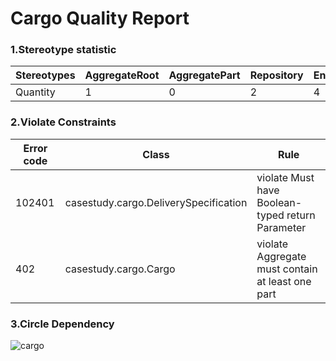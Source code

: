 # Cargo Quality Report
### 1.Stereotype statistic
| Stereotypes | AggregateRoot | AggregatePart | Repository | Entity | ValueObjet | Service | Specification|  Event   |
| ----------- | ------------  | ------------- | ---------- | ------ | ---------- | ------- |  ----------  | -------- |
| Quantity    |1|0|2|4|4|1|0|0|

### 2.Violate Constraints
|Error code|Class|Rule|
|----------|-----|----|
|102401|casestudy.cargo.DeliverySpecification|violate Must have Boolean-typed return Parameter|
|402|casestudy.cargo.Cargo|violate Aggregate must contain at least one part|

### 3.Circle Dependency 
![cargo](http://www.plantuml.com/plantuml/proxy?src=https://raw.githubusercontent.com/thorgits/Image/master/quality/cargo.puml)

